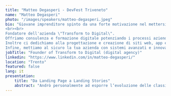 ```yaml
---
title: "Matteo Degasperi - DevFest Triveneto"
name: "Matteo Degasperi"
photo: "/images/speakers/matteo-degasperi.jpeg"
bio: "Giovane imprenditore spinto da una forte motivazione nel mettersi in gioco e guidato da requisiti imprescindibili: una combinazione di creatività e innovazione, caratterizzata da idee chiari e originali, legate insieme dall'ottimismo, dalla flessibilità e capacità di adattarsi alle circostanze, assumendosi le proprie responsabilità.
<br><br>
Fondatore dell'azienda \"Transform to Digital\".
Offriamo consulenza e formazione digitale potenziando i processi aziendali con gli strumenti Google.
Inoltre ci dedichiamo alla progettazione e creazione di siti web, app e campagne pubblicitarie online.
Infine, mettiamo al sicuro la tua azienda con sistemi avanzati e innovativi di cybersecurity."
jobTitle: "Founder of Transform to Digital (digital agency)"
linkedin: "https://www.linkedin.com/in/matteo-degasperi/"
location: "Trento"
featured: false
lang: it
presentation:
    title: "Da Landing Page a Landing Stories"
    abstract: "Andrò personalmente ad esporre l’evoluzione delle classiche landing pages, proponendo uno strumento per creare landing stories, le quali, grazie all’ottima user experience da mobile, portano ad un incremento del tasso di conversione medio fino ad un 35%. Essendo una novità che pochi conoscono, rappresenterà un modo semplice e all'avanguardia per superare la concorrenza e dimostrare di stare al passo con l'evoluzione digitale. La nuovissima esperienza di landing che voglio riportare, ha migliorato la performance di campagne digitali di Nestlé, Heineken, e Porsche con un 25% in più di conversione rispetto ad una normale landing page."
---
```

